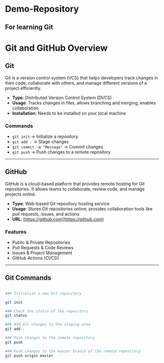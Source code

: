 # Demo-Repository
## For learning Git

# Git and GitHub Overview

## Git
Git is a version control system (VCS) that helps developers track changes in their code, collaborate with others, and manage different versions of a project efficiently.

- **Type**: Distributed Version Control System (DVCS)
- **Usage**: Tracks changes in files, allows branching and merging, enables collaboration
- **Installation**: Needs to be installed on your local machine

### Commands
- `git init` → Initialize a repository
- `git add .` → Stage changes
- `git commit -m "Message"` → Commit changes
- `git push` → Push changes to a remote repository

---

## GitHub
GitHub is a cloud-based platform that provides remote hosting for Git repositories. It allows teams to collaborate, review code, and manage projects online.

- **Type**: Web-based Git repository hosting service
- **Usage**: Stores Git repositories online, provides collaboration tools like pull requests, issues, and actions
- **URL**: [https://github.com](https://github.com)

### Features
- Public & Private Repositories
- Pull Requests & Code Reviews
- Issues & Project Management
- GitHub Actions (CI/CD)

---

## Git Commands

```bash

### Initialize a new Git repository

git init

### Check the status of the repository
git status

### Add all changes to the staging area
git add .

### Push changes to the remote repository
git push

### Push changes to the master branch of the remote repository
git push origin master